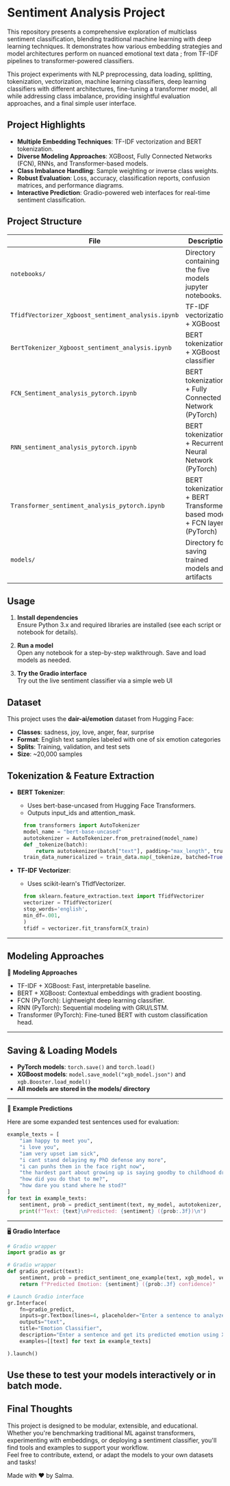# Sentiment Analysis Project

This repository presents a comprehensive exploration of multiclass sentiment classification, blending traditional machine learning with deep learning techniques. It demonstrates how various embedding strategies and model architectures perform on nuanced emotional text data ; from TF-IDF pipelines to transformer-powered classifiers.


This project experiments with NLP preprocessing, data loading, splitting, tokenization, vectorization, machine learning classifiers, deep learning classifiers with different architectures, fine-tuning a transformer model, all while addressing class imbalance, providing insightful evaluation approaches, and a final simple user interface.

## Project Highlights

* **Multiple Embedding Techniques**: TF-IDF vectorization and BERT tokenization.
* **Diverse Modeling Approaches**: XGBoost, Fully Connected Networks (FCN), RNNs, and Transformer-based models.
* **Class Imbalance Handling**: Sample weighting or inverse class weights.
* **Robust Evaluation**: Loss, accuracy, classification reports, confusion matrices, and performance diagrams.
* **Interactive Prediction**: Gradio-powered web interfaces for real-time sentiment classification.

## Project Structure

| File | Description |
|------|-------------|
| `notebooks/` | Directory containing the five models jupyter notebooks. |
| `TfidfVectorizer_Xgboost_sentiment_analysis.ipynb` | TF-IDF vectorization + XGBoost |
| `BertTokenizer_Xgboost_sentiment_analysis.ipynb` | BERT tokenization + XGBoost classifier |
| `FCN_Sentiment_analysis_pytorch.ipynb` | BERT tokenization + Fully Connected Network (PyTorch) |
| `RNN_sentiment_analysis_pytorch.ipynb` | BERT tokenization + Recurrent Neural Network (PyTorch) |
| `Transformer_sentiment_analysis_pytorch.ipynb` | BERT tokenization + BERT Transformer-based model + FCN layer (PyTorch) |
| `models/` | Directory for saving trained models and artifacts |

## Usage

1. **Install dependencies**  
   Ensure Python 3.x and required libraries are installed (see each script or notebook for details).

2. **Run a model**  
   Open any notebook for a step-by-step walkthrough. Save and load models as needed.
3. **Try the Gradio interface**  
   Try out the live sentiment classifier via a simple web UI

## Dataset

This project uses the **dair-ai/emotion** dataset from Hugging Face:

* **Classes**: sadness, joy, love, anger, fear, surprise
* **Format**: English text samples labeled with one of six emotion categories
* **Splits**: Training, validation, and test sets
* **Size**: ~20,000 samples

## Tokenization & Feature Extraction

* **BERT Tokenizer**:
  + Uses bert-base-uncased from Hugging Face Transformers.
  + Outputs input_ids and attention_mask.

  ```python
    from transformers import AutoTokenizer
    model_name = "bert-base-uncased"
    autotokenizer = AutoTokenizer.from_pretrained(model_name)
    def _tokenize(batch):
        return autotokenizer(batch["text"], padding="max_length", truncation=True, max_length=embedding_dim)
    train_data_numericalized = train_data.map(_tokenize, batched=True, batch_size=len(train_data))
  ```
* **TF-IDF Vectorizer**:

  + Uses scikit-learn's TfidfVectorizer.
  
  ```python
    from sklearn.feature_extraction.text import TfidfVectorizer
    vectorizer = TfidfVectorizer(
    stop_words='english',
    min_df=.001,
    )
    tfidf = vectorizer.fit_transform(X_train)
  ```

---

## Modeling Approaches

🧪 **Modeling Approaches**
- TF-IDF + XGBoost: Fast, interpretable baseline.
- BERT + XGBoost: Contextual embeddings with gradient boosting.
- FCN (PyTorch): Lightweight deep learning classifier.
- RNN (PyTorch): Sequential modeling with GRU/LSTM.
- Transformer (PyTorch): Fine-tuned BERT with custom classification head.


---

## Saving & Loading Models

* **PyTorch models**: `torch.save()` and `torch.load()`
* **XGBoost models**: `model.save_model("xgb_model.json")` and `xgb.Booster.load_model()`
* **All models are stored in the models/ directory**

---

🔮 **Example Predictions**

Here are some expanded test sentences used for evaluation:

```python
example_texts = [
    "iam happy to meet you",
    "i love you",
    "iam very upset iam sick",
    "i cant stand delaying my PhD defense any more",
    "i can punhs them in the face right now",
    "the hardest part about growing up is saying goodby to childhood dreams",
    "how did you do that to me?",
    "how dare you stand where he stod?"
]
for text in example_texts:
    sentiment, prob = predict_sentiment(text, my_model, autotokenizer, device, embedding_dim, classes)
    print(f"Text: {text}\nPredicted: {sentiment} ({prob:.3f})\n")
```
---

🖥️ **Gradio Interface**

```python
# Gradio wrapper
import gradio as gr

# Gradio wrapper
def gradio_predict(text):
    sentiment, prob = predict_sentiment_one_example(text, xgb_model, vectorizer)
    return f"Predicted Emotion: {sentiment} ({prob:.3f} confidence)"

# Launch Gradio interface
gr.Interface(
    fn=gradio_predict,
    inputs=gr.Textbox(lines=4, placeholder="Enter a sentence to analyze..."),
    outputs="text",
    title="Emotion Classifier",
    description="Enter a sentence and get its predicted emotion using XGBoost and TF-IDF/BERT features.",
    examples=[[text] for text in example_texts]

).launch()
```

## Use these to test your models interactively or in batch mode.

## Final Thoughts

This project is designed to be modular, extensible, and educational. Whether you're benchmarking traditional ML against transformers, experimenting with embeddings, or deploying a sentiment classifier, you'll find tools and examples to support your workflow.  
Feel free to contribute, extend, or adapt the models to your own datasets and tasks!

Made with ❤️ by Salma.
